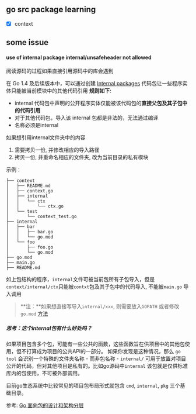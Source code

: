 ## go src package learning

- [x] context




## some issue
#### use of internal package internal/unsafeheader not allowed

阅读源码的过程如果直接引用源码中的库会遇到

在 Go 1.4 及后续版本中，可以通过创建 [Internal packages](https://golang.google.cn/doc/go1.4#internalpackages) 代码包让一些程序实体只能被当前模块中的其他代码引用
**规则如下:**

- internal 代码包中声明的公开程序实体仅能被该代码包的**直接父包及其子包中的代码引用**
- 对于其他代码包，导入该 internal 包都是非法的，无法通过编译
- 名称必须是internal

如果想引用internal文件夹中的内容
1. 需要拷贝一份, 并修改相应的导入路径
2. 拷贝一份, 并重命名相应的文件夹, 改为当前目录的私有模块

示例：

```shell
├── context
│   ├── README.md
│   ├── context.go
│   ├── internal
│   │   └── ctx
│   │       └── ctx.go
│   └── test
│       └── context_test.go
├── internal
│   ├── bar
│   │   ├── bar.go
│   │   └── go.mod
│   └── foo
│       ├── foo.go
│       └── go.mod
├── go.mod
├── main.go
├── README.md
```

如上包结构的程序，`internal`文件可被当前包所有子包导入，但是`context/internal/ctx`只能被`contxt`包及其子包中的代码导入, 不能被`main.go` 导入调用

>  **注：**如果想直接写导入`internal/xxx`, 则需要放入`GOPATH` 或者修改`go.mod` [方法](https://stackoverflow.com/questions/33351387/how-to-use-internal-packages)

##### 思考：这个internal包有什么好处吗？

如果项目包含多个包，可能有一些公共的函数，这些函数旨在供项目中的其他包使用，但不打算成为项目的公共API的一部分。 如果你发现是这种情况，那么 `go tool` 会识别一个特殊的文件夹名称 - 而非包名称 - `internal/` 可用于放置对项目公开的代码，但对其他项目是私有的。比如go源码中`internal` 该包就是仅供标准库内的包使用，不可被外部调用。

目前go生态系统中比较常见的项目包布局形式就包含 `cmd`, `internal`, `pkg` 三个基础目录。

参考: [Go 面向包的设计和架构分层](https://github.com/danceyoung/paper-code/blob/master/package-oriented-design/packageorienteddesign.md)



